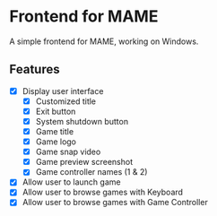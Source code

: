 # Frontend for MAME

A simple frontend for MAME,
working on Windows.

## Features

- [x] Display user interface
    - [x] Customized title
    - [x] Exit button
    - [x] System shutdown button
    - [x] Game title
    - [x] Game logo
    - [x] Game snap video
    - [x] Game preview screenshot
    - [x] Game controller names (1 & 2)
- [x] Allow user to launch game
- [x] Allow user to browse games with Keyboard
- [x] Allow user to browse games with Game Controller
